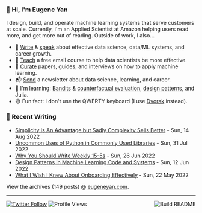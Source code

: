 ### 👋 Hi, I'm Eugene Yan

I design, build, and operate machine learning systems that serve customers at scale. Currently, I'm an Applied Scientist at Amazon helping users read more, and get more out of reading. Outside of work, I also...

- 📝 [Write](https://eugeneyan.com/writing/) & [speak](https://eugeneyan.com/speaking/) about effective data science, data/ML systems, and career growth.
- 🧠 [Teach](https://eugeneyan.com/resources/) a free email course to help data scientists be more effective.
- 📌 [Curate](https://applyingml.com) papers, guides, and interviews on how to apply machine learning.
- 📬 [Send](https://eugeneyan.com/subscribe/) a newsletter about data science, learning, and career.
- 🌱 I'm learning: [Bandits](https://eugeneyan.com/writing/bandits/) & [counterfactual evaluation](https://eugeneyan.com/writing/counterfactual-evaluation/), [design patterns](https://github.com/eugeneyan/design-patterns), and Julia.
- 😅 Fun fact: I don't use the QWERTY keyboard (I use [Dvorak](https://en.wikipedia.org/wiki/Dvorak_keyboard_layout) instead).

### 📝 Recent Writing

<!-- writing starts -->
* [Simplicity is An Advantage but Sadly Complexity Sells Better](https://eugeneyan.com//writing/simplicity/) - Sun, 14 Aug 2022
* [Uncommon Uses of Python in Commonly Used Libraries](https://eugeneyan.com//writing/uncommon-python/) - Sun, 31 Jul 2022
* [Why You Should Write Weekly 15-5s](https://eugeneyan.com//writing/15-5/) - Sun, 26 Jun 2022
* [Design Patterns in Machine Learning Code and Systems](https://eugeneyan.com//writing/design-patterns/) - Sun, 12 Jun 2022
* [What I Wish I Knew About Onboarding Effectively](https://eugeneyan.com//writing/onboarding/) - Sun, 22 May 2022
<!-- writing ends -->

View the archives (<!-- writing_count starts -->149<!-- writing_count ends --> posts) @ [eugeneyan.com](https://eugeneyan.com).

---
[![Twitter Follow](https://img.shields.io/twitter/follow/eugeneyan?label=Follow&style=social)](https://twitter.com/eugeneyan) ![Profile Views](https://gpvc.arturio.dev/eugeneyan)<a href="https://github.com/eugeneyan/eugeneyan/actions"><img src="https://github.com/eugeneyan/eugeneyan/workflows/Build%20README/badge.svg?branch=master" align="right" alt="Build README"></a>
